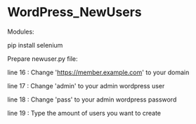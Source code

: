 # WordPress_NewUsers

Modules:

pip install selenium

Prepare newuser.py file:

line 16 : Change 'https://member.example.com' to your domain

line 17 : Change 'admin' to your admin wordpress user

line 18 : Change 'pass' to your admin wordpress password

line 19 : Type the amount of users you want to create
